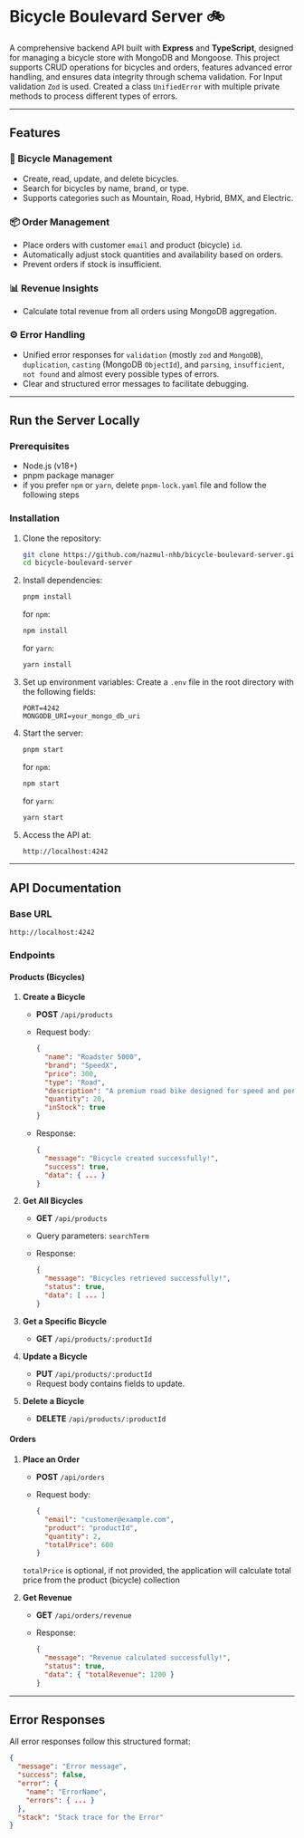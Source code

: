 # Bicycle Boulevard Server 🚲

A comprehensive backend API built with **Express** and **TypeScript**, designed for managing a bicycle store with MongoDB and Mongoose. This project supports CRUD operations for bicycles and orders, features advanced error handling, and ensures data integrity through schema validation. For Input validation `Zod` is used. Created a class `UnifiedError` with multiple private methods to process different types of errors.

---

## Features

### 🚴 Bicycle Management

- Create, read, update, and delete bicycles.
- Search for bicycles by name, brand, or type.
- Supports categories such as Mountain, Road, Hybrid, BMX, and Electric.

### 📦 Order Management

- Place orders with customer `email` and product (bicycle) `id`.
- Automatically adjust stock quantities and availability based on orders.
- Prevent orders if stock is insufficient.

### 📊 Revenue Insights

- Calculate total revenue from all orders using MongoDB aggregation.

### ⚙️ Error Handling

- Unified error responses for `validation` (mostly `zod` and `MongoDB`), `duplication`, `casting` (MongoDB `ObjectId`), and `parsing`, `insufficient`, `not found` and almost every possible types of errors.
- Clear and structured error messages to facilitate debugging.

---

## Run the Server Locally

### Prerequisites

- Node.js (v18+)
- pnpm package manager
- if you prefer `npm` or `yarn`, delete `pnpm-lock.yaml` file and follow the following steps

### Installation

1. Clone the repository:

   ```bash
   git clone https://github.com/nazmul-nhb/bicycle-boulevard-server.git
   cd bicycle-boulevard-server
   ```

2. Install dependencies:

   ```bash
   pnpm install
   ```

   for `npm`:

   ```bash
   npm install
   ```

   for `yarn`:

   ```bash
   yarn install
   ```

3. Set up environment variables:
   Create a `.env` file in the root directory with the following fields:

   ```env
   PORT=4242
   MONGODB_URI=your_mongo_db_uri
   ```

4. Start the server:

   ```bash
   pnpm start
   ```

   for `npm`:

   ```bash
   npm start
   ```

   for `yarn`:

   ```bash
   yarn start
   ```

5. Access the API at:

   ```bash
   http://localhost:4242
   ```

---

## API Documentation

### Base URL

`http://localhost:4242`

### Endpoints

#### **Products (Bicycles)**

1. **Create a Bicycle**
   - **POST** `/api/products`
   - Request body:

     ```json
     {
       "name": "Roadster 5000",
       "brand": "SpeedX",
       "price": 300,
       "type": "Road",
       "description": "A premium road bike designed for speed and performance.",
       "quantity": 20,
       "inStock": true
     }
     ```

   - Response:

     ```json
     {
       "message": "Bicycle created successfully!",
       "success": true,
       "data": { ... }
     }
     ```

2. **Get All Bicycles**
   - **GET** `/api/products`
   - Query parameters: `searchTerm`
   - Response:

     ```json
     {
       "message": "Bicycles retrieved successfully!",
       "status": true,
       "data": [ ... ]
     }
     ```

3. **Get a Specific Bicycle**
   - **GET** `/api/products/:productId`

4. **Update a Bicycle**
   - **PUT** `/api/products/:productId`
   - Request body contains fields to update.

5. **Delete a Bicycle**
   - **DELETE** `/api/products/:productId`

#### **Orders**

1. **Place an Order**
   - **POST** `/api/orders`
   - Request body:

     ```json
     {
       "email": "customer@example.com",
       "product": "productId",
       "quantity": 2,
       "totalPrice": 600
     }
     ```

    `totalPrice` is optional, if not provided, the application will calculate total price from the product (bicycle) collection

2. **Get Revenue**
   - **GET** `/api/orders/revenue`
   - Response:

     ```json
     {
       "message": "Revenue calculated successfully!",
       "status": true,
       "data": { "totalRevenue": 1200 }
     }
     ```

---

## Error Responses

All error responses follow this structured format:

```json
{
  "message": "Error message",
  "success": false,
  "error": {
    "name": "ErrorName",
    "errors": { ... }
  },
  "stack": "Stack trace for the Error"
}
```
